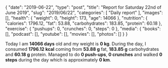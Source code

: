 {
    "date": "2019-06-22",
    "type": "post",
    "title": "Report for Saturday 22nd of June 2019",
    "slug": "2019\/06\/22",
    "categories": [
        "Daily report"
    ],
    "images": [],
    "health": {
        "weight": 0,
        "height": 173,
        "age": 14066
    },
    "nutrition": {
        "calories": 1796.12,
        "fat": 53.88,
        "carbohydrates": 183.85,
        "protein": 60.18
    },
    "exercise": {
        "pushups": 0,
        "crunches": 0,
        "steps": 0
    },
    "media": {
        "books": [],
        "podcast": [],
        "youtube": [],
        "movies": [],
        "photos": []
    }
}

Today I am <strong>14066 days</strong> old and my weight is <strong>0 kg</strong>. During the day, I consumed <strong>1796.12 kcal</strong> coming from <strong>53.88 g</strong> fat, <strong>183.85 g</strong> carbohydrates and <strong>60.18 g</strong> protein. Managed to do <strong>0 push-ups</strong>, <strong>0 crunches</strong> and walked <strong>0 steps</strong> during the day which is approximately <strong>0 km</strong>.